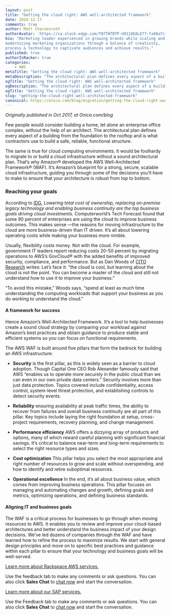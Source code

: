 ```yaml
---
layout: post
title: "Getting the cloud right: AWS well-architected framework"
date: 2020-12-17
comments: true
author: Matt Charoenrath
authorAvatar: 'https://ca.slack-edge.com/T07TWTBTP-U0118EALE77-fa48a7c11b02-72'
bio: "Marketing leader experienced in growing brands while scaling and 
modernizing marketing organizations through a balance of creativity, 
process & technology to captivate audiences and achieve results."
published: true
authorIsRacker: true
categories:
    - AWS
metaTitle: "Getting the cloud right: AWS well-architected framework"
metaDescription: "The architectural plan defines every aspect of a building from the foundation to the rooftop, that is what the AWS well-architected framework does."
ogTitle: "Getting the cloud right: AWS well-architected framework"
ogDescription: "The architectural plan defines every aspect of a building from the foundation to the rooftop, that is what the AWS well-architected framework does."
ogTitle: "Getting the cloud right: AWS well-architected framework"
slug: "getting-the-cloud-right-well-architected-framework"
canonical: https://onica.com/blog/migration/getting-the-cloud-right-aws-well-architected-framework/
---
```


*Originally published in Oct 2017, at Onica.com/blog*

Few people would consider building a home, let alone an enterprise office complex, without the help of an architect. The architectural plan defines every aspect of a building from the foundation to the rooftop and is what contractors use to build a safe, reliable, functional structure.

<!--more-->

The same is true for cloud computing environments. It would be foolhardy to migrate to or build a cloud infrastructure without a sound architectural plan. That’s why Amazon&reg; developed the AWS Well-Architected Framework&reg; (WAF). It’s Amazon’s blueprint for a strong, secure, scalable cloud infrastructure, guiding you through some of the decisions you’ll have to make to ensure that your architecture is robust from top to bottom.

### Reaching your goals

According to [IDG](https://www.idg.com/tools-for-marketers/2016-idg-enterprise-cloud-computing-survey/), *Lowering total cost of ownership, replacing on-premise legacy technology and enabling business continuity are the top business goals driving cloud investments.* Computerworld’s Tech Forecast found that some 90 percent of enterprises are using the cloud to improve business outcomes. This makes sense &mdash;the reasons for moving infrastructure to the cloud are more business-driven than IT driven. It’s all about lowering operating costs while making your business more nimble.

Usually, flexibility costs money. Not with the cloud. For example, government IT leaders report reducing costs 20-50 percent by migrating operations to AWS’s GovCloud&reg; with the added benefits of improved security, compliance, and performance. But as Dan Woods of [CITO Research](https://www.forbes.com/sites/danwoods/2016/02/23/avoiding-the-3-most-common-cloud-design-mistakes/#5f9faa2f6867) writes: Let’s face it: "the cloud is cool, but learning about the cloud is not the point. You can become a master of the cloud and still not understand how to use it to improve your business.”

“To avoid this mistake,” Woods says, “spend at least as much time understanding the computing workloads that support your business as you do working to understand the cloud.”

#### A framework for success

Hence Amazon’s Well-Architected Framework. It’s a tool to help businesses create a sound cloud strategy by comparing your workload against Amazon’s best practices and obtain guidance to produce stable and efficient systems so you can focus on functional requirements.

The AWS WAF is built around five pillars that form the bedrock for building an AWS infrastructure:

+ **Security** is the first pillar, as this is widely seen as a barrier to cloud adoption. Though Capital One CEO Rob Alexander famously said that AWS “enables us to operate more securely in the public cloud than we can even in our own private data centers.” Security involves more than just data protection. Topics covered include confidentiality, access control, system-level threat protection, and establishing controls to detect security events.

+ **Reliability** ensuring availability at peak traffic times, the ability to recover from failures and overall business continuity are all part of this pillar. Key topics include laying the right foundation at setup, cross-project requirements, recovery planning, and change management.

+ **Performance efficiency** AWS offers a dizzying array of products and options, many of which reward careful planning with significant financial savings. It’s critical to balance near-term and long-term requirements to select the right resource types and sizes.

+ **Cost optimization** This pillar helps you select the most appropriate and right number of resources to grow and scale without overspending, and how to identify and retire suboptimal resources.

+ **Operational excellence** In the end, it’s all about business value, which comes from improving business operations. This pillar focuses on managing and automating changes and growth, defining goals and metrics, optimizing operations, and defining business standards.

#### Aligning IT and business goals

The WAF is a critical process for businesses to go through when moving resources to AWS. It enables you to review and improve your cloud-based architectures and better understand the business impact of your design decisions. We’ve led dozens of companies through the WAF and have learned how to refine the process to maximize results. We start with general design principles and move on to specific best practices and guidance within each pillar to ensure that your technology and business goals will be well-served.

<a class="cta blue" id="cta" href="https://www.rackspace.com/cloud/aws">Learn more about Rackspace AWS services.</a>

Use the feedback tab to make any comments or ask questions. You can also click
**Sales Chat** to [chat now](https://www.rackspace.com/) and start the conversation.

<a class="cta purple" id="cta" href="https://www.rackspace.com/sap">Learn more about our SAP services.</a>

Use the Feedback tab to make any comments or ask questions. You can also click
**Sales Chat** to [chat now](https://www.rackspace.com/) and start the conversation.
